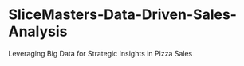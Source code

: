 # SliceMasters-Data-Driven-Sales-Analysis
Leveraging Big Data for Strategic Insights in Pizza Sales
